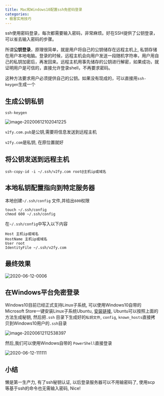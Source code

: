 ```yaml
---
title: Mac和Windows10配置ssh免密码登录
categories:
- 极客实用技巧
---
```




ssh使用密码登录，每次都需要输入密码，非常麻烦。好在SSH提供了公钥登录，可以省去输入密码的步骤。

所谓**公钥登录**，原理很简单，就是用户将自己的公钥储存在远程主机上, 私钥存储在用户本地电脑。登录的时候，远程主机会向用户发送一段随机字符串，用户用自己的私钥加密后，再发回来。远程主机用事先储存的公钥进行解密，如果成功，就证明用户是可信的，直接允许登录shell，不再要求密码。

这种方法要求用户必须提供自己的公钥。如果没有现成的，可以直接用`ssh-keygen`生成一个



## 生成公钥私钥



```
ssh-keygen
```



![image-20200612102041225](https://v2fy.com/asset/0i/kr-000044.assets/image-20200612102041225.png)



`v2fy.com.pub`是公钥,需要将信息发送到远程主机

`v2fy.com`是私钥, 在原位置就好



## 将公钥发送到远程主机

```
ssh-copy-id -i ~/.ssh/v2fy.com root@主机ip或域名
```

## 本地私钥配置指向到特定服务器

本地创建`~/.ssh/config` 文件,并给出`600`权限

```
touch ~/.ssh/config
chmod 600 ~/.ssh/config
```

在`~/.ssh/config`中写入以下内容

```
Host 主机ip或域名
HostName 主机ip或域名
User root
IdentityFile ~/.ssh/v2fy.com
```

## 最终效果



![2020-06-12-0006](https://v2fy.com/asset/0i/kr-000044.assets/2020-06-12-0006.gif)



## 在Windows平台免密登录

Windows10目前已经正式支持Linux子系统, 可以使用Windows10自带的Microsoft Store一键安装Linux子系统Ubuntu, [安装链接](https://www.microsoft.com/store/productId/9NBLGGH4MSV6), Ubuntu可以按照上面的方法生成秘钥, 然后把`.ssh` 目录下生成好的`私钥文件`, `config`, `known_hosts`直接拷贝到Windows10用户的`.ssh`目录

![image-20200612112538397](https://v2fy.com/asset/0i/kr-000044.assets/image-20200612112538397.png)

然后,我们可以使用Windows自带的 `PowerShell`直接登录

![2020-06-12-111111](https://v2fy.com/asset/0i/kr-000044.assets/2020-06-12-111111.gif)



## 小结

懒是第一生产力, 有了ssh秘钥认证, 以后登录服务器可以不用输密码了, 使用scp等基于ssh的命令也无需输入密码, Nice!




